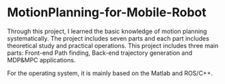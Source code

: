 # MotionPlanning-for-Mobile-Robot

Through this project, I learned the basic knowledge of motion planning systematically. The project includes seven parts and each part includes theoretical study and practical operations. This project includes three main parts: Front-end Path finding, Back-end trajectory generation and MDP&MPC applications. 

For the operating system, it is mainly based on the Matlab and ROS/C++.
